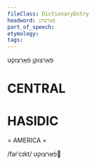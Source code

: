```yaml
---
fileClass: DictionaryEntry
headword: פֿאַרצוקן
part_of_speech: 
etymology: 
tags: 
---
```

פֿאַרצוקן
פֿאַרצוקט

CENTRAL
========

HASIDIC
=======
= AMERICA = 

/farˈcɪkt/ פֿאַרצוקט